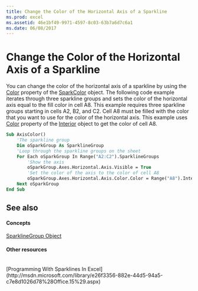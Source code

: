 ```yaml
---
title: Change the Color of the Horizontal Axis of a Sparkline
ms.prod: excel
ms.assetid: 46e1bf49-9971-4597-8c03-63b7a6d7c6a1
ms.date: 06/08/2017
---
```



# Change the Color of the Horizontal Axis of a Sparkline

You can change the color of the horizontal axis of a sparkline by using the  [Color](sparkcolor-color-property-excel.md) property of the [SparkColor](sparkcolor-object-excel.md) object. The following code example iterates through three sparkline groups and sets the color of the horizontal axis equal to the fill color in cell A8. This example requires three sparkline groups starting in cells A2, B2, and C2. Cell A8 must be filled with the color that you want to use for the color of the horizontal axis. This example uses [Color](interior-color-property-excel.md) property of the [Interior](interior-object-excel.md) object to get the color of cell A8.


```vb
Sub AxisColor()
    'The sparkline group
    Dim oSparkGroup As SparklineGroup
    'Loop through the sparkline groups on the sheet
    For Each oSparkGroup In Range("A2:C2").SparklineGroups
        'Show the axis
        oSparkGroup.Axes.Horizontal.Axis.Visible = True
        'Set the color of the axis to the color of cell A8
        oSparkGroup.Axes.Horizontal.Axis.Color.Color = Range("A8").Interior.Color
    Next oSparkGroup
End Sub
```


## See also


#### Concepts


 [SparklineGroup Object](sparklinegroup-object-excel.md)
#### Other resources


 <br>
 [Programming With Sparklines In Excel](http://msdn.microsoft.com/library/e26f3356-882e-44d5-94a5-c7e8d1026d78%28Office.15%29.aspx)

